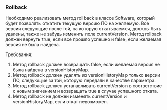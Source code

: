 
### Rollback

Необходимо реализовать метод rollback в классе Software, который будет позволять откатить текущую версию ПО
на желаемую. Все версии следующие после той, на которую откатываемся, должны быть удалены, также не забудь
изменить поле currentVersion.
Метод rollback должен вернуть true, если все прошло успешно и false, если желаемая версия не была найдена.


Требования:
1.	Метод rollback должен возвращать false, если желаемая версия не была найдена в versionHistoryMap.
2.	Метод rollback должен удалять из versionHistoryMap только версии ПО, следующие за той, которую передали в качестве параметра.
3.	Метод rollback должен устанавливать currentVersion в соответствие с новым значением и возвращать true в случае успешного отката.
4.	Метод rollback не должен изменять currentVersion и versionHistoryMap, если откат невозможен.


